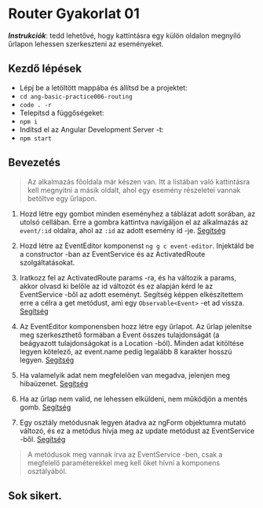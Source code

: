 # Router Gyakorlat 01

**_Instrukciók_**: tedd lehetővé, hogy kattintásra egy külön oldalon megnyíló űrlapon lehessen szerkeszteni az eseményeket.

## Kezdő lépések
- Lépj be a letöltött mappába és állítsd be a projektet:
- `cd ang-basic-practice006-routing`
- `code . -r`
- Telepítsd a függőségeket:
- `npm i`
- Indítsd el az Angular Development Server -t:
- `npm start`

## Bevezetés
> Az alkalmazás főoldala már készen van. Itt a listában való kattintásra kell megnyitni a másik oldalt, ahol egy esemény részeletei vannak betöltve egy űrlapon.

1. Hozd létre egy gombot minden eseményhez a táblázat adott sorában, az utolsó cellában. Erre a gombra kattintva navigáljon el az alkalmazás az `event/:id` oldalra, ahol az `:id` az adott esemény id -je. 
[Segítség](https://github.com/Training360/str-angular-004/blob/3a165b952b7ee6a0ca091b8dd80a57ad0ffc1c01/str-angular-routing-and-form/src/app/app-routing.module.ts#L17)

1. Hozd létre az EventEditor komponenst `ng g c event-editor`. Injektáld be a constructor -ban az EventService és az ActivatedRoute szolgáltatásokat.

1. Iratkozz fel az ActivatedRoute params -ra, és ha változik a params, akkor olvasd ki belőle az id változót és ez alapján kérd le az EventService -ből az adott eseményt. Segítség képpen elkészítettem erre a célra a get metódust, ami egy `Observable<Event>` -et ad vissza.  
[Segítség](https://github.com/Training360/str-angular-004/blob/3a165b952b7ee6a0ca091b8dd80a57ad0ffc1c01/str-angular-routing-and-form/src/app/page/product-editor/product-editor.component.ts#L22)

1. Az EventEditor komponensben hozz létre egy űrlapot. Az űrlap jelenítse meg 
szerkeszthető formában a Event összes tulajdonságát (a beágyazott tulajdonságokat 
is a Location -ból). Minden adat kitöltése legyen kötelező, az event.name 
pedig legalább 8 karakter hosszú legyen. 
[Segítség](https://github.com/Training360/str-angular-004/blob/3a165b952b7ee6a0ca091b8dd80a57ad0ffc1c01/str-angular-routing-and-form/src/app/page/product-editor/product-editor.component.html#L6)

1. Ha valamelyik adat nem megfelelően van megadva, jelenjen meg hibaüzenet. 
[Segítség](https://github.com/Training360/str-angular-004/blob/3a165b952b7ee6a0ca091b8dd80a57ad0ffc1c01/str-angular-routing-and-form/src/app/page/product-editor/product-editor.component.html#L8)

1. Ha az űrlap nem valid, ne lehessen elküldeni, nem működjön a mentés gomb. 
[Segítség](https://github.com/Training360/str-angular-004/blob/3a165b952b7ee6a0ca091b8dd80a57ad0ffc1c01/str-angular-routing-and-form/src/app/page/product-editor/product-editor.component.html#L22)

1. Egy osztály metódusnak legyen átadva az ngForm objektumra mutató változó, és 
ez a metódus hívja meg az update metódust az EventService -ből. 
[Segítség](https://github.com/Training360/str-angular-004/blob/3a165b952b7ee6a0ca091b8dd80a57ad0ffc1c01/str-angular-routing-and-form/src/app/page/product-editor/product-editor.component.html#L3)

> A metódusok meg vannak írva az EventService -ben, csak a megfelelő 
paraméterekkel meg kell őket hívni a komponens osztályából.

## Sok sikert.
